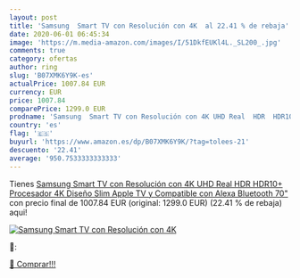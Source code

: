 ```yaml
---
layout: post
title: 'Samsung  Smart TV con Resolución con 4K  al 22.41 % de rebaja'
date: 2020-06-01 06:45:34
image: 'https://m.media-amazon.com/images/I/51DkfEUKl4L._SL200_.jpg'
comments: true
category: ofertas
author: ring
slug: 'B07XMK6Y9K-es'
actualPrice: 1007.84 EUR
currency: EUR
price: 1007.84
comparePrice: 1299.0 EUR
prodname: 'Samsung  Smart TV con Resolución con 4K UHD Real  HDR  HDR10+   Procesador 4K  Diseño Slim  Apple TV y Compatible con Alexa  Bluetooth  70"'
country: 'es'
flag: '🇪🇸'
buyurl: 'https://www.amazon.es/dp/B07XMK6Y9K/?tag=tolees-21'
descuento: '22.41'
average: '950.7533333333333'
---
```


Tienes [Samsung  Smart TV con Resolución con 4K UHD Real  HDR  HDR10+   Procesador 4K  Diseño Slim  Apple TV y Compatible con Alexa  Bluetooth  70"](https://www.amazon.es/dp/B07XMK6Y9K/?tag=tolees-21) con precio final de  1007.84 EUR (original: 1299.0 EUR) (22.41 %  de rebaja) aqui!

[![Samsung  Smart TV con Resolución con 4K ](https://m.media-amazon.com/images/I/51DkfEUKl4L._SL200_.jpg)](https://www.amazon.es/dp/B07XMK6Y9K/?tag=tolees-21)

🔎:


[🛒 Comprar!!!](https://www.amazon.es/dp/B07XMK6Y9K/?tag=tolees-21)

